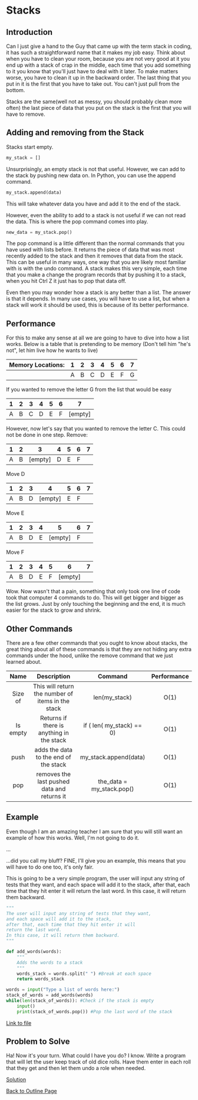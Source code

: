# Stacks
##  Introduction
Can I just give a hand to the Guy that came up with the term stack in coding, it has such a straightforward name that it makes my job easy. Think about when you have to clean your room, because you are not very good at it you end up with a stack of crap in the middle, each time that you add something to it you know that you'll just have to deal with it later. To make matters worse, you have to clean it up in the backward order. The last thing that you put in it is the first that you have to take out. You can't just pull from the bottom. 

Stacks are the same(well not as messy, you should probably clean more often) the last piece of data that you put on the stack is the first that you will have to remove. 
## Adding and removing from the Stack
Stacks start empty.
```python
my_stack = []
```
Unsurprisingly, an empty stack is not that useful. However, we can add to the stack by pushing new data on. In Python, you can use the append command. 
```python
my_stack.append(data)
```
This will take whatever data you have and add it to the end of the stack. 

However, even the ability to add to a stack is not useful if we can not read the data. This is where the pop command comes into play. 
```python
new_data = my_stack.pop()
```
The pop command is a little different than the normal commands that you have used with lists before. It returns the piece of data that was most recently added to the stack and then it removes that data from the stack. This can be useful in many ways, one way that you are likely most familiar with is with the undo command. A stack makes this very simple, each time that you make a change the program records that by pushing it to a stack, when you hit Ctrl Z it just has to pop that data off. 

Even then you may wonder how a stack is any better than a list. The answer is that it depends. In many use cases, you will have to use a list, but when a stack will work it should be used, this is because of its better performance. 

## Performance
For this to make any sense at all we are going to have to dive into how a list works. Below is a table that is pretending to be memory (Don't tell him "he's not", let him live how he wants to live)

| Memory Locations: | 1 | 2 | 3 | 4 | 5 | 6 | 7 |
|:-----:|:-----:|:-----:|:-----:|:-----:|:-----:|:-----:|:-----:|
| | A | B | C | D | E | F | G |

If you wanted to remove the letter G from the list that would be easy

| 1 | 2 | 3 | 4 | 5 | 6 | 7 |
|:-----:|:-----:|:-----:|:-----:|:-----:|:-----:|:-----:|
| A | B | C | D | E | F | [empty] |

However, now let's say that you wanted to remove the letter C. This could not be done in one step.
Remove:

| 1 | 2 | 3 | 4 | 5 | 6 | 7 |
|:-----:|:-----:|:-----:|:-----:|:-----:|:-----:|:-----:|
| A | B | [empty] | D | E | F |  |

Move D

| 1 | 2 | 3 | 4 | 5 | 6 | 7 |
|:-----:|:-----:|:-----:|:-----:|:-----:|:-----:|:-----:|
| A | B | D | [empty] | E | F |  |

Move E

| 1 | 2 | 3 | 4 | 5 | 6 | 7 |
|:-----:|:-----:|:-----:|:-----:|:-----:|:-----:|:-----:|
| A | B | D | E | [empty] | F |  |

Move F

| 1 | 2 | 3 | 4 | 5 | 6 | 7 |
|:-----:|:-----:|:-----:|:-----:|:-----:|:-----:|:-----:|
| A | B | D | E | F | [empty] |  |

Wow. Now wasn't that a pain, something that only took one line of code took that computer 4 commands to do. This will get bigger and bigger as the list grows. Just by only touching the beginning and the end, it is much easier for the stack to grow and shrink. 

## Other Commands
There are a few other commands that you ought to know about stacks, the great thing about all of these commands is that they are not hiding any extra commands under the hood, unlike the remove command that we just learned about. 

| Name | Description | Command |Performance|
|:-----:|:-----:|:-----:|:---:|
|Size of | This will return the number of items in the stack | len(my_stack) |O(1)|
| Is empty | Returns if there is anything in the stack | if ( len( my_stack) == 0) |O(1)|
| push | adds the data to the end of the stack | my_stack.append(data) |O(1)|
| pop | removes the last pushed data and returns it | the_data = my_stack.pop() |O(1)|

## Example

Even though I am an amazing teacher I am sure that you will still want an example of how this works. Well, I'm not going to do it.

...

...did you call my bluff? FINE, I'll give you an example, this means that you will have to do one too, it's only fair. 

This is going to be a very simple program, the user will input any string of tests that they want, and each space will add it to the stack, after that, each time that they hit enter it will return the last word.  In this case, it will return them backward.

```python
"""
The user will input any string of tests that they want, 
and each space will add it to the stack, 
after that, each time that they hit enter it will 
return the last word. 
In this case, it will return them backward.
"""

def add_words(words):
    """
    Adds the words to a stack
    """
    words_stack = words.split(" ") #Break at each space
    return words_stack    

words = input("Type a list of words here:")
stack_of_words = add_words(words)
while(len(stack_of_words)): #Check if the stack is empty
    input()
    print(stack_of_words.pop()) #Pop the last word of the stack
```
[Link to file](./stack%20files/Example.py)

## Problem to Solve

Ha! Now it's your turn. What could I have you do? I know. Write a program that will let the user keep track of old dice rolls. Have them enter in each roll that they get and then let them undo a role when needed. 

[Solution](./stack%20files/ProblemSolution.py)

[Back to Outline Page](outline.md)

